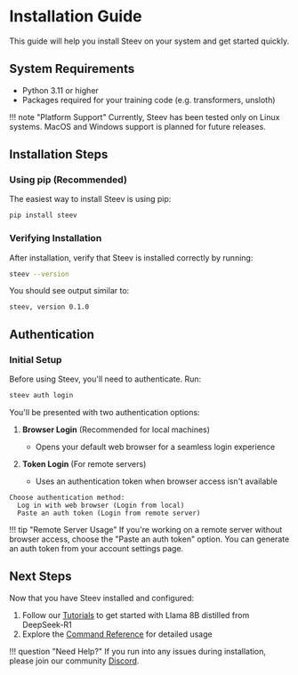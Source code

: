 # Installation Guide

This guide will help you install Steev on your system and get started quickly.

## System Requirements

- Python 3.11 or higher
- Packages required for your training code (e.g. transformers, unsloth)

!!! note "Platform Support"
    Currently, Steev has been tested only on Linux systems. MacOS and Windows support is planned for future releases.

## Installation Steps

### Using pip (Recommended)

The easiest way to install Steev is using pip:

```bash
pip install steev
```

### Verifying Installation

After installation, verify that Steev is installed correctly by running:

```bash
steev --version
```

You should see output similar to:
```
steev, version 0.1.0
```

## Authentication

### Initial Setup

Before using Steev, you'll need to authenticate. Run:

```bash
steev auth login
```

You'll be presented with two authentication options:

1. **Browser Login** (Recommended for local machines)
     - Opens your default web browser for a seamless login experience
   
2. **Token Login** (For remote servers)
     - Uses an authentication token when browser access isn't available

```
Choose authentication method:
  Log in with web browser (Login from local)
  Paste an auth token (Login from remote server)
```

!!! tip "Remote Server Usage"
    If you're working on a remote server without browser access, choose the "Paste an auth token" option. You can generate an auth token from your account settings page.

## Next Steps

Now that you have Steev installed and configured:

1. Follow our [Tutorials](tutorials/unsloth.md) to get started with Llama 8B distilled from DeepSeek-R1
2. Explore the [Command Reference](command/run.md) for detailed usage

!!! question "Need Help?"
    If you run into any issues during installation, please join our community [Discord](https://discord.gg/UxMXBHUWcr).